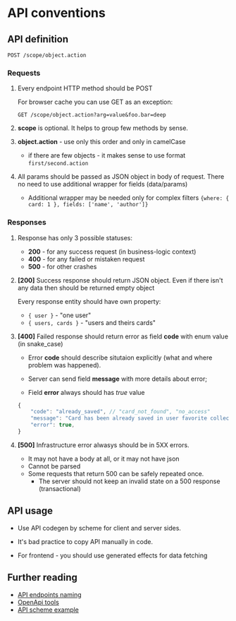 # API conventions

## API definition

`POST /scope/object.action`

### Requests

1. Every endpoint HTTP method should be POST

    For browser cache you can use GET as an exception:

    `GET /scope/object.action?arg=value&foo.bar=deep`

1. **scope** is optional. It helps to group few methods by sense.

1. **object.action** - use only this order and only in camelCase

    - if there are few objects - it makes sense to use format `first/second.action`

1. All params should be passed as JSON object in body of request. There no need to use additional wrapper for fields (data/params)

    - Additional wrapper may be needed only for complex filters `{where: { card: 1 }, fields: ['name', 'author']}`

### Responses

1. Response has only 3 possible statuses:

    - **200** - for any success request (in business-logic context)
    - **400** - for any failed or mistaken request
    - **500** - for other crashes

1. **[200]** Success response should return JSON object. Even if there isn't any data then should be returned empty object

    Every response entity should have own property:
    - `{ user }` - "one user"
    - `{ users, cards }` - "users and theirs cards"

1. **[400]** Failed response should return error as field **code** with enum value (in snake_case)

    - Error **code** should describe situtaion explicitly (what and where problem was happened).

    - Server can send field **message** with more details about error;

    - Field **error** always should has *true* value

    ```js
    {
        "code": "already_saved", // "card_not_found", "no_access"
        "message": "Card has been already saved in user favorite collection",
        "error": true,
    }
    ```

1. **[500]** Infrastructure error alwasys should be in 5XX errors.
    - It may not have a body at all, or it may not have json
    - Cannot be parsed
    - Some requests that return 500 can be safely repeated once.
        - The server should not keep an invalid state on a 500 response (transactional)

## API usage

- Use API codegen by scheme for client and server sides.

- It's bad practice to copy API manually in code.

- For frontend - you should use generated effects for data fetching

## Further reading

- [API endpoints naming](https://gist.github.com/sergeysova/9f6dc24e21efe5f5bb4f9878216c2ce9)
- [OpenApi tools](https://github.com/openapi)
- [API scheme example](https://cardbox.github.io/backend/api-internal/index.html#/)
